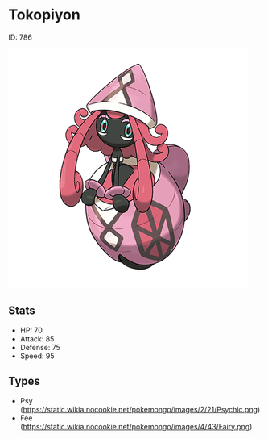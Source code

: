# Tokopiyon


ID: 786

![](https://raw.githubusercontent.com/PokeAPI/sprites/master/sprites/pokemon/other/official-artwork/786.png "Tokopiyon")

## Stats


 - HP: 70
 - Attack: 85
 - Defense: 75
 - Speed: 95

## Types


 - Psy (https://static.wikia.nocookie.net/pokemongo/images/2/21/Psychic.png)
 - Fée (https://static.wikia.nocookie.net/pokemongo/images/4/43/Fairy.png)
